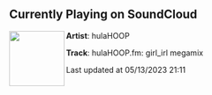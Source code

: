 ## Currently Playing on SoundCloud

[<img align="left" width="100" src="https://i1.sndcdn.com/artworks-WRTTcqHYesW1hytL-wuVQtw-t500x500.jpg">](https://soundcloud.com/hulahoop-nyc/hulahoopfm-girl_irl-megamix)

**Artist**: hulaHOOP 

**Track**: hulaHOOP.fm: girl_irl megamix

Last updated at 05/13/2023 21:11
